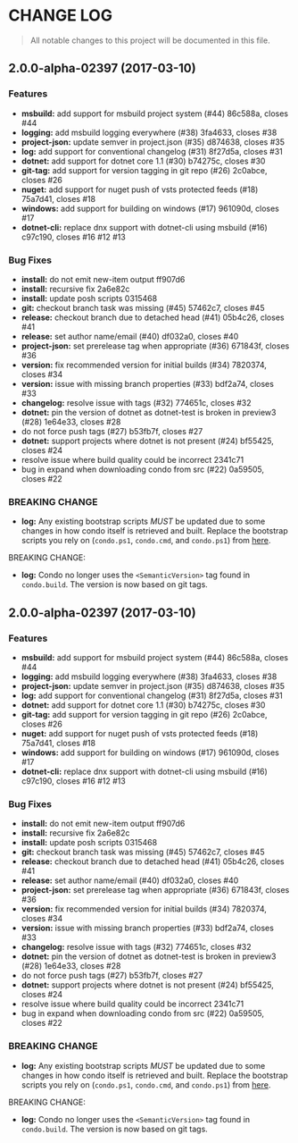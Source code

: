 # CHANGE LOG

> All notable changes to this project will be documented in this file.

<a name="2.0.0-alpha-02397"></a>
## 2.0.0-alpha-02397 (2017-03-10)


### Features

* **msbuild:** add support for msbuild project system (#44) 86c588a, closes #44
* **logging:** add msbuild logging everywhere (#38) 3fa4633, closes #38
* **project-json:** update semver in project.json (#35) d874638, closes #35
* **log:** add support for conventional changelog (#31) 8f27d5a, closes #31
* **dotnet:** add support for dotnet core 1.1 (#30) b74275c, closes #30
* **git-tag:** add support for version tagging in git repo (#26) 2c0abce, closes #26
* **nuget:** add support for nuget push of vsts protected feeds (#18) 75a7d41, closes #18
* **windows:** add support for building on windows (#17) 961090d, closes #17
* **dotnet-cli:** replace dnx support with dotnet-cli using msbuild (#16) c97c190, closes #16 #12 #13


### Bug Fixes

* **install:** do not emit new-item output ff907d6
* **install:** recursive fix 2a6e82c
* **install:** update posh scripts 0315468
* **git:** checkout branch task was missing (#45) 57462c7, closes #45
* **release:** checkout branch due to detached head (#41) 05b4c26, closes #41
* **release:** set author name/email (#40) df032a0, closes #40
* **project-json:** set prerelease tag when appropriate (#36) 671843f, closes #36
* **version:** fix recommended version for initial builds (#34) 7820374, closes #34
* **version:** issue with missing branch properties (#33) bdf2a74, closes #33
* **changelog:** resolve issue with tags (#32) 774651c, closes #32
* **dotnet:** pin the version of dotnet as dotnet-test is broken in preview3 (#28) 1e64e33, closes #28
* do not force push tags (#27) b53fb7f, closes #27
* **dotnet:** support projects where dotnet is not present (#24) bf55425, closes #24
* resolve issue where build quality could be incorrect 2341c71
* bug in expand when downloading condo from src (#22) 0a59505, closes #22


### BREAKING CHANGE

* **log:** 
Any existing bootstrap scripts *MUST* be updated due to some changes in how condo itself is retrieved and built. Replace the bootstrap scripts you rely on (`condo.ps1`, `condo.cmd`, and `condo.ps1`) from [here](https://github.com/pulsebridge/condo/tree/develop/template).

BREAKING CHANGE:
* **log:** 
Condo no longer uses the ```<SemanticVersion>``` tag found in `condo.build`. The version is now based on git tags.


<a name="2.0.0-alpha-02397"></a>
## 2.0.0-alpha-02397 (2017-03-10)


### Features

* **msbuild:** add support for msbuild project system (#44) 86c588a, closes #44
* **logging:** add msbuild logging everywhere (#38) 3fa4633, closes #38
* **project-json:** update semver in project.json (#35) d874638, closes #35
* **log:** add support for conventional changelog (#31) 8f27d5a, closes #31
* **dotnet:** add support for dotnet core 1.1 (#30) b74275c, closes #30
* **git-tag:** add support for version tagging in git repo (#26) 2c0abce, closes #26
* **nuget:** add support for nuget push of vsts protected feeds (#18) 75a7d41, closes #18
* **windows:** add support for building on windows (#17) 961090d, closes #17
* **dotnet-cli:** replace dnx support with dotnet-cli using msbuild (#16) c97c190, closes #16 #12 #13


### Bug Fixes

* **install:** do not emit new-item output ff907d6
* **install:** recursive fix 2a6e82c
* **install:** update posh scripts 0315468
* **git:** checkout branch task was missing (#45) 57462c7, closes #45
* **release:** checkout branch due to detached head (#41) 05b4c26, closes #41
* **release:** set author name/email (#40) df032a0, closes #40
* **project-json:** set prerelease tag when appropriate (#36) 671843f, closes #36
* **version:** fix recommended version for initial builds (#34) 7820374, closes #34
* **version:** issue with missing branch properties (#33) bdf2a74, closes #33
* **changelog:** resolve issue with tags (#32) 774651c, closes #32
* **dotnet:** pin the version of dotnet as dotnet-test is broken in preview3 (#28) 1e64e33, closes #28
* do not force push tags (#27) b53fb7f, closes #27
* **dotnet:** support projects where dotnet is not present (#24) bf55425, closes #24
* resolve issue where build quality could be incorrect 2341c71
* bug in expand when downloading condo from src (#22) 0a59505, closes #22


### BREAKING CHANGE

* **log:** 
Any existing bootstrap scripts *MUST* be updated due to some changes in how condo itself is retrieved and built. Replace the bootstrap scripts you rely on (`condo.ps1`, `condo.cmd`, and `condo.ps1`) from [here](https://github.com/pulsebridge/condo/tree/develop/template).

BREAKING CHANGE:
* **log:** 
Condo no longer uses the ```<SemanticVersion>``` tag found in `condo.build`. The version is now based on git tags.


